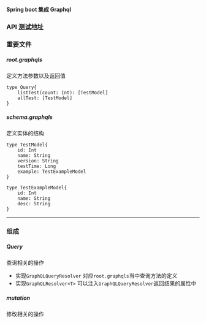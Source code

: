 #### Spring boot 集成 Graphql

### API [测试地址](http://127.0.0.1:10601/graphiql)

### 重要文件


##### root.graphqls
定义方法参数以及返回值

```
type Query{
    listTest(count: Int): [TestModel]
    allTest: [TestModel]
}
```
##### schema.graphqls
定义实体的结构
```
type TestModel{
    id: Int
    name: String
    version: String
    testTime: Long
    example: TestExampleModel
}

type TestExampleModel{
    id: Int
    name: String
    desc: String
}
```

***

### 组成

##### Query 
查询相关的操作

* 实现`GraphQLQueryResolver`
对应`root.graphqls`当中查询方法的定义
* 实现`GraphQLResolver<T>`
可以注入`GraphQLQueryResolver`返回结果的属性中
##### mutation
修改相关的操作
